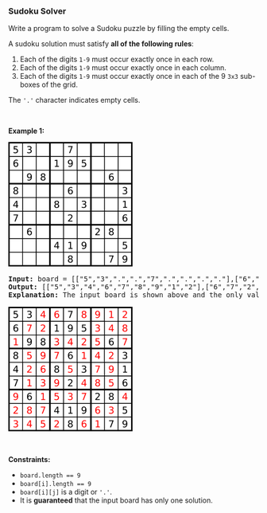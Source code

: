 
<h3>Sudoku Solver</h3>
<div><p>Write a program to solve a Sudoku puzzle by filling the empty cells.</p>
<p>A sudoku solution must satisfy <strong>all of the following rules</strong>:</p>
<ol>
<li>Each of the digits <code>1-9</code> must occur exactly once in each row.</li>
<li>Each of the digits <code>1-9</code> must occur exactly once in each column.</li>
<li>Each of the digits <code>1-9</code> must occur exactly once in each of the 9 <code>3x3</code> sub-boxes of the grid.</li>
</ol>
<p>The <code>'.'</code> character indicates empty cells.</p>
<p> </p>
<p><strong>Example 1:</strong></p>
<img src="assets/718607b4611c426d959359cda9923f10.png" style="height: 250px; width: 250px;"/>
<pre><strong>Input:</strong> board = [["5","3",".",".","7",".",".",".","."],["6",".",".","1","9","5",".",".","."],[".","9","8",".",".",".",".","6","."],["8",".",".",".","6",".",".",".","3"],["4",".",".","8",".","3",".",".","1"],["7",".",".",".","2",".",".",".","6"],[".","6",".",".",".",".","2","8","."],[".",".",".","4","1","9",".",".","5"],[".",".",".",".","8",".",".","7","9"]]
<strong>Output:</strong> [["5","3","4","6","7","8","9","1","2"],["6","7","2","1","9","5","3","4","8"],["1","9","8","3","4","2","5","6","7"],["8","5","9","7","6","1","4","2","3"],["4","2","6","8","5","3","7","9","1"],["7","1","3","9","2","4","8","5","6"],["9","6","1","5","3","7","2","8","4"],["2","8","7","4","1","9","6","3","5"],["3","4","5","2","8","6","1","7","9"]]
<strong>Explanation:</strong> The input board is shown above and the only valid solution is shown below:

<img src="assets/11205d2cd9be439780d36e2991e0310b.png" style="height: 250px; width: 250px;"/>
</pre>
<p> </p>
<p><strong>Constraints:</strong></p>
<ul>
<li><code>board.length == 9</code></li>
<li><code>board[i].length == 9</code></li>
<li><code>board[i][j]</code> is a digit or <code>'.'</code>.</li>
<li>It is <strong>guaranteed</strong> that the input board has only one solution.</li>
</ul>
</div>
